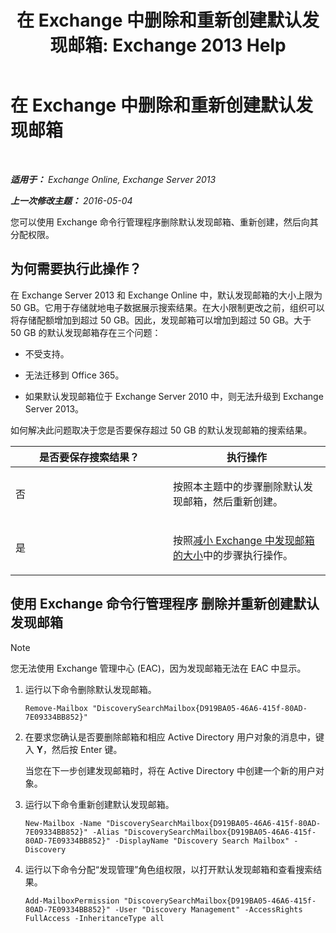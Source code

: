 ﻿---
title: '在 Exchange 中删除和重新创建默认发现邮箱: Exchange 2013 Help'
TOCTitle: 在 Exchange 中删除和重新创建默认发现邮箱
ms:assetid: 4bde0b00-bdf7-44b4-ba64-aa062bc10ca2
ms:mtpsurl: https://technet.microsoft.com/zh-cn/library/Dn750894(v=EXCHG.150)
ms:contentKeyID: 62371346
ms.date: 01/11/2018
mtps_version: v=EXCHG.150
ms.translationtype: HT
---

# 在 Exchange 中删除和重新创建默认发现邮箱

 

_**适用于：** Exchange Online, Exchange Server 2013_

_**上一次修改主题：** 2016-05-04_

您可以使用 Exchange 命令行管理程序删除默认发现邮箱、重新创建，然后向其分配权限。

## 为何需要执行此操作？

在 Exchange Server 2013 和 Exchange Online 中，默认发现邮箱的大小上限为 50 GB。它用于存储就地电子数据展示搜索结果。在大小限制更改之前，组织可以将存储配额增加到超过 50 GB。因此，发现邮箱可以增加到超过 50 GB。大于 50 GB 的默认发现邮箱存在三个问题：

  - 不受支持。

  - 无法迁移到 Office 365。

  - 如果默认发现邮箱位于 Exchange Server 2010 中，则无法升级到 Exchange Server 2013。

如何解决此问题取决于您是否要保存超过 50 GB 的默认发现邮箱的搜索结果。


<table>
<colgroup>
<col style="width: 50%" />
<col style="width: 50%" />
</colgroup>
<thead>
<tr class="header">
<th>是否要保存搜索结果？</th>
<th>执行操作</th>
</tr>
</thead>
<tbody>
<tr class="odd">
<td><p>否</p></td>
<td><p>按照本主题中的步骤删除默认发现邮箱，然后重新创建。</p></td>
</tr>
<tr class="even">
<td><p>是</p></td>
<td><p>按照<a href="reduce-the-size-of-a-discovery-mailbox-in-exchange-exchange-2013-help.md">减小 Exchange 中发现邮箱的大小</a>中的步骤执行操作。</p></td>
</tr>
</tbody>
</table>


## 使用 Exchange 命令行管理程序 删除并重新创建默认发现邮箱

> [!NOTE]
> 您无法使用 Exchange 管理中心 (EAC)，因为发现邮箱无法在 EAC 中显示。


1.  运行以下命令删除默认发现邮箱。
    
        Remove-Mailbox "DiscoverySearchMailbox{D919BA05-46A6-415f-80AD-7E09334BB852}"

2.  在要求您确认是否要删除邮箱和相应 Active Directory 用户对象的消息中，键入 **Y**，然后按 Enter 键。
    
    当您在下一步创建发现邮箱时，将在 Active Directory 中创建一个新的用户对象。

3.  运行以下命令重新创建默认发现邮箱。
    
        New-Mailbox -Name "DiscoverySearchMailbox{D919BA05-46A6-415f-80AD-7E09334BB852}" -Alias "DiscoverySearchMailbox{D919BA05-46A6-415f-80AD-7E09334BB852}" -DisplayName "Discovery Search Mailbox" -Discovery

4.  运行以下命令分配“发现管理”角色组权限，以打开默认发现邮箱和查看搜索结果。
    
        Add-MailboxPermission "DiscoverySearchMailbox{D919BA05-46A6-415f-80AD-7E09334BB852}" -User "Discovery Management" -AccessRights FullAccess -InheritanceType all

